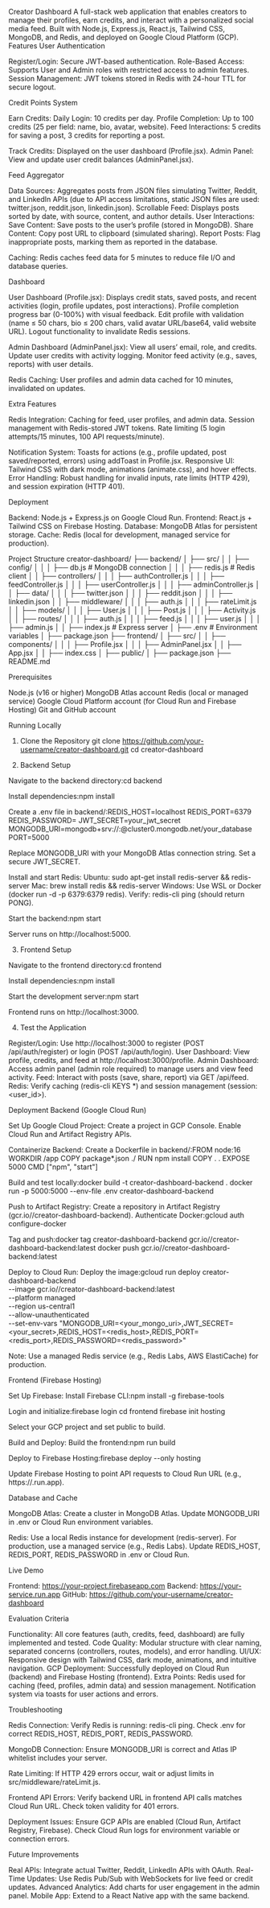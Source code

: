 Creator Dashboard
A full-stack web application that enables creators to manage their profiles, earn credits, and interact with a personalized social media feed. Built with Node.js, Express.js, React.js, Tailwind CSS, MongoDB, and Redis, and deployed on Google Cloud Platform (GCP).
Features
User Authentication

Register/Login: Secure JWT-based authentication.
Role-Based Access: Supports User and Admin roles with restricted access to admin features.
Session Management: JWT tokens stored in Redis with 24-hour TTL for secure logout.

Credit Points System

Earn Credits:
Daily Login: 10 credits per day.
Profile Completion: Up to 100 credits (25 per field: name, bio, avatar, website).
Feed Interactions: 5 credits for saving a post, 3 credits for reporting a post.


Track Credits: Displayed on the user dashboard (Profile.jsx).
Admin Panel: View and update user credit balances (AdminPanel.jsx).

Feed Aggregator

Data Sources: Aggregates posts from JSON files simulating Twitter, Reddit, and LinkedIn APIs (due to API access limitations, static JSON files are used: twitter.json, reddit.json, linkedin.json).
Scrollable Feed: Displays posts sorted by date, with source, content, and author details.
User Interactions:
Save Content: Save posts to the user’s profile (stored in MongoDB).
Share Content: Copy post URL to clipboard (simulated sharing).
Report Posts: Flag inappropriate posts, marking them as reported in the database.


Caching: Redis caches feed data for 5 minutes to reduce file I/O and database queries.

Dashboard

User Dashboard (Profile.jsx):
Displays credit stats, saved posts, and recent activities (login, profile updates, post interactions).
Profile completion progress bar (0-100%) with visual feedback.
Edit profile with validation (name ≤ 50 chars, bio ≤ 200 chars, valid avatar URL/base64, valid website URL).
Logout functionality to invalidate Redis sessions.


Admin Dashboard (AdminPanel.jsx):
View all users’ email, role, and credits.
Update user credits with activity logging.
Monitor feed activity (e.g., saves, reports) with user details.


Redis Caching: User profiles and admin data cached for 10 minutes, invalidated on updates.

Extra Features

Redis Integration:
Caching for feed, user profiles, and admin data.
Session management with Redis-stored JWT tokens.
Rate limiting (5 login attempts/15 minutes, 100 API requests/minute).


Notification System: Toasts for actions (e.g., profile updated, post saved/reported, errors) using addToast in Profile.jsx.
Responsive UI: Tailwind CSS with dark mode, animations (animate.css), and hover effects.
Error Handling: Robust handling for invalid inputs, rate limits (HTTP 429), and session expiration (HTTP 401).

Deployment

Backend: Node.js + Express.js on Google Cloud Run.
Frontend: React.js + Tailwind CSS on Firebase Hosting.
Database: MongoDB Atlas for persistent storage.
Cache: Redis (local for development, managed service for production).

Project Structure
creator-dashboard/
├── backend/
│   ├── src/
│   │   ├── config/
│   │   │   ├── db.js         # MongoDB connection
│   │   │   ├── redis.js      # Redis client
│   │   ├── controllers/
│   │   │   ├── authController.js
│   │   │   ├── feedController.js
│   │   │   ├── userController.js
│   │   │   ├── adminController.js
│   │   ├── data/
│   │   │   ├── twitter.json
│   │   │   ├── reddit.json
│   │   │   ├── linkedin.json
│   │   ├── middleware/
│   │   │   ├── auth.js
│   │   │   ├── rateLimit.js
│   │   ├── models/
│   │   │   ├── User.js
│   │   │   ├── Post.js
│   │   │   ├── Activity.js
│   │   ├── routes/
│   │   │   ├── auth.js
│   │   │   ├── feed.js
│   │   │   ├── user.js
│   │   │   ├── admin.js
│   │   ├── index.js           # Express server
│   ├── .env                 # Environment variables
│   ├── package.json
├── frontend/
│   ├── src/
│   │   ├── components/
│   │   │   ├── Profile.jsx
│   │   │   ├── AdminPanel.jsx
│   │   ├── App.jsx
│   │   ├── index.css
│   ├── public/
│   ├── package.json
├── README.md

Prerequisites

Node.js (v16 or higher)
MongoDB Atlas account
Redis (local or managed service)
Google Cloud Platform account (for Cloud Run and Firebase Hosting)
Git and GitHub account

Running Locally
1. Clone the Repository
git clone https://github.com/your-username/creator-dashboard.git
cd creator-dashboard

2. Backend Setup

Navigate to the backend directory:cd backend


Install dependencies:npm install


Create a .env file in backend/:REDIS_HOST=localhost
REDIS_PORT=6379
REDIS_PASSWORD=
JWT_SECRET=your_jwt_secret
MONGODB_URI=mongodb+srv://<user>:<password>@cluster0.mongodb.net/your_database
PORT=5000


Replace MONGODB_URI with your MongoDB Atlas connection string.
Set a secure JWT_SECRET.


Install and start Redis:
Ubuntu: sudo apt-get install redis-server && redis-server
Mac: brew install redis && redis-server
Windows: Use WSL or Docker (docker run -d -p 6379:6379 redis).
Verify: redis-cli ping (should return PONG).


Start the backend:npm start


Server runs on http://localhost:5000.



3. Frontend Setup

Navigate to the frontend directory:cd frontend


Install dependencies:npm install


Start the development server:npm start


Frontend runs on http://localhost:3000.



4. Test the Application

Register/Login: Use http://localhost:3000 to register (POST /api/auth/register) or login (POST /api/auth/login).
User Dashboard: View profile, credits, and feed at http://localhost:3000/profile.
Admin Dashboard: Access admin panel (admin role required) to manage users and view feed activity.
Feed: Interact with posts (save, share, report) via GET /api/feed.
Redis: Verify caching (redis-cli KEYS *) and session management (session:<user_id>).

Deployment
Backend (Google Cloud Run)

Set Up Google Cloud Project:
Create a project in GCP Console.
Enable Cloud Run and Artifact Registry APIs.


Containerize Backend:
Create a Dockerfile in backend/:FROM node:16
WORKDIR /app
COPY package*.json ./
RUN npm install
COPY . .
EXPOSE 5000
CMD ["npm", "start"]


Build and test locally:docker build -t creator-dashboard-backend .
docker run -p 5000:5000 --env-file .env creator-dashboard-backend




Push to Artifact Registry:
Create a repository in Artifact Registry (gcr.io/<project-id>/creator-dashboard-backend).
Authenticate Docker:gcloud auth configure-docker


Tag and push:docker tag creator-dashboard-backend gcr.io/<project-id>/creator-dashboard-backend:latest
docker push gcr.io/<project-id>/creator-dashboard-backend:latest




Deploy to Cloud Run:
Deploy the image:gcloud run deploy creator-dashboard-backend \
  --image gcr.io/<project-id>/creator-dashboard-backend:latest \
  --platform managed \
  --region us-central1 \
  --allow-unauthenticated \
  --set-env-vars "MONGODB_URI=<your_mongo_uri>,JWT_SECRET=<your_secret>,REDIS_HOST=<redis_host>,REDIS_PORT=<redis_port>,REDIS_PASSWORD=<redis_password>"


Note: Use a managed Redis service (e.g., Redis Labs, AWS ElastiCache) for production.



Frontend (Firebase Hosting)

Set Up Firebase:
Install Firebase CLI:npm install -g firebase-tools


Login and initialize:firebase login
cd frontend
firebase init hosting


Select your GCP project and set public to build.


Build and Deploy:
Build the frontend:npm run build


Deploy to Firebase Hosting:firebase deploy --only hosting


Update Firebase Hosting to point API requests to Cloud Run URL (e.g., https://<cloud-run-service>.run.app).



Database and Cache

MongoDB Atlas:
Create a cluster in MongoDB Atlas.
Update MONGODB_URI in .env or Cloud Run environment variables.


Redis:
Use a local Redis instance for development (redis-server).
For production, use a managed service (e.g., Redis Labs).
Update REDIS_HOST, REDIS_PORT, REDIS_PASSWORD in .env or Cloud Run.



Live Demo

Frontend: https://your-project.firebaseapp.com
Backend: https://your-service.run.app
GitHub: https://github.com/your-username/creator-dashboard

Evaluation Criteria

Functionality: All core features (auth, credits, feed, dashboard) are fully implemented and tested.
Code Quality: Modular structure with clear naming, separated concerns (controllers, routes, models), and error handling.
UI/UX: Responsive design with Tailwind CSS, dark mode, animations, and intuitive navigation.
GCP Deployment: Successfully deployed on Cloud Run (backend) and Firebase Hosting (frontend).
Extra Points:
Redis used for caching (feed, profiles, admin data) and session management.
Notification system via toasts for user actions and errors.



Troubleshooting

Redis Connection:
Verify Redis is running: redis-cli ping.
Check .env for correct REDIS_HOST, REDIS_PORT, REDIS_PASSWORD.


MongoDB Connection:
Ensure MONGODB_URI is correct and Atlas IP whitelist includes your server.


Rate Limiting:
If HTTP 429 errors occur, wait or adjust limits in src/middleware/rateLimit.js.


Frontend API Errors:
Verify backend URL in frontend API calls matches Cloud Run URL.
Check token validity for 401 errors.


Deployment Issues:
Ensure GCP APIs are enabled (Cloud Run, Artifact Registry, Firebase).
Check Cloud Run logs for environment variable or connection errors.



Future Improvements

Real APIs: Integrate actual Twitter, Reddit, LinkedIn APIs with OAuth.
Real-Time Updates: Use Redis Pub/Sub with WebSockets for live feed or credit updates.
Advanced Analytics: Add charts for user engagement in the admin panel.
Mobile App: Extend to a React Native app with the same backend.
